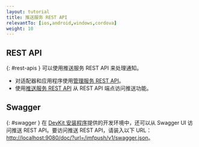 ```yaml
---
layout: tutorial
title: 推送服务 REST API
relevantTo: [ios,android,windows,cordova]
weight: 10
---
```

<!-- NLS_CHARSET=UTF-8 -->
## REST API
{: #rest-apis }
可以使用推送服务 REST API 来处理通知。

* 对适配器和应用程序使用[管理服务 REST API](http://www.ibm.com/support/knowledgecenter/SSHS8R_8.0.0/com.ibm.worklight.apiref.doc/apiref/c_restapi_oview.html)。
* 使用[推送服务 REST API](http://www.ibm.com/support/knowledgecenter/SSHS8R_8.0.0/com.ibm.worklight.apiref.doc/rest_runtime/c_restapi_runtime.html) 从 REST API 端点访问推送功能。

## Swagger
{: #swagger }
在 [DevKit 安装程序](../../installation-configuration/development/mobilefirst)提供的开发环境中，还可以从 Swagger UI 访问推送 REST API。要访问推送 REST API，请装入以下 URL：[http://localhost:9080/doc/?url=/imfpush/v1/swagger.json](http://localhost:9080/doc/?url=/imfpush/v1/swagger.json)。


